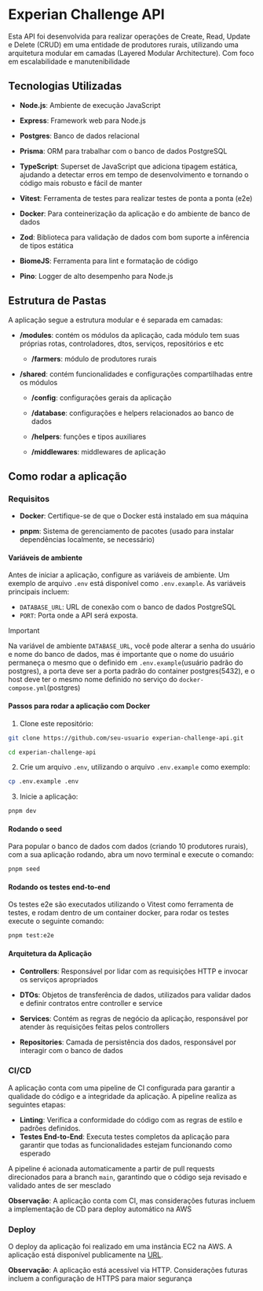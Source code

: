 # Experian Challenge API

Esta API foi desenvolvida para realizar operações de Create, Read, Update e Delete (CRUD) em uma entidade de produtores rurais, utilizando uma arquitetura modular em camadas (Layered Modular Architecture). Com foco em escalabilidade e manutenibilidade

## Tecnologias Utilizadas

- **Node.js**: Ambiente de execução JavaScript

- **Express**: Framework web para Node.js

- **Postgres**: Banco de dados relacional

- **Prisma**: ORM para trabalhar com o banco de dados PostgreSQL

- **TypeScript**: Superset de JavaScript que adiciona tipagem estática, ajudando a detectar erros em tempo de desenvolvimento e tornando o código mais robusto e fácil de manter

- **Vitest**: Ferramenta de testes para realizar testes de ponta a ponta (e2e)

- **Docker**: Para conteinerização da aplicação e do ambiente de banco de dados

- **Zod**: Biblioteca para validação de dados com bom suporte a infêrencia de tipos estática

- **BiomeJS**: Ferramenta para lint e formatação de código

- **Pino**: Logger de alto desempenho para Node.js

## Estrutura de Pastas

A aplicação segue a estrutura modular e é separada em camadas:

- **/modules**: contém os módulos da aplicação, cada módulo tem suas próprias rotas, controladores, dtos, serviços, repositórios e etc

  - **/farmers**: módulo de produtores rurais

- **/shared**: contém funcionalidades e configurações compartilhadas entre os módulos

  - **/config**: configurações gerais da aplicação

  - **/database**: configurações e helpers relacionados ao banco de dados

  - **/helpers**: funções e tipos auxiliares

  - **/middlewares**: middlewares de aplicação

## Como rodar a aplicação

### Requisitos

- **Docker**: Certifique-se de que o Docker está instalado em sua máquina

- **pnpm**: Sistema de gerenciamento de pacotes (usado para instalar dependências localmente, se necessário)

#### Variáveis de ambiente

Antes de iniciar a aplicação, configure as variáveis de ambiente. Um exemplo de arquivo `.env` está disponível como `.env.example`. As variáveis principais incluem:

- `DATABASE_URL`: URL de conexão com o banco de dados PostgreSQL
- `PORT`: Porta onde a API será exposta.

> [!IMPORTANT]  
> Na variável de ambiente `DATABASE_URL`, você pode alterar a senha do usuário e nome do banco de dados, mas é importante que o nome do usuário permaneça o mesmo que o definido em `.env.example`(usuário padrão do postgres), a porta deve ser a porta padrão do container postgres(5432), e o host deve ter o mesmo nome definido no serviço do `docker-compose.yml`(postgres)

#### Passos para rodar a aplicação com Docker

1. Clone este repositório:

```bash
git clone https://github.com/seu-usuario experian-challenge-api.git

cd experian-challenge-api
```

2. Crie um arquivo ```.env```, utilizando o arquivo ```.env.example``` como exemplo:

```bash
cp .env.example .env
```

3. Inicie a aplicação:

```bash
pnpm dev
```

#### Rodando o seed

Para popular o banco de dados com dados (criando 10 produtores rurais), com a sua aplicação rodando, abra um novo terminal e execute o comando:

```bash
pnpm seed
```

#### Rodando os testes end-to-end

Os testes e2e são executados utilizando o Vitest como ferramenta de testes, e rodam dentro de um container docker, para rodar os testes execute o seguinte comando:

```bash
pnpm test:e2e
```

#### Arquitetura da Aplicação

- **Controllers**: Responsável por lidar com as requisições HTTP e invocar os serviços apropriados

- **DTOs**: Objetos de transferência de dados, utilizados para validar dados e definir contratos entre controller e service

- **Services**: Contém as regras de negócio da aplicação, responsável por atender às requisições feitas pelos controllers

- **Repositories**: Camada de persistência dos dados, responsável por interagir com o banco de dados

### CI/CD

A aplicação conta com uma pipeline de CI configurada para garantir a qualidade do código e a integridade da aplicação. A pipeline realiza as seguintes etapas:

- **Linting**: Verifica a conformidade do código com as regras de estilo e padrões definidos.
- **Testes End-to-End**: Executa testes completos da aplicação para garantir que todas as funcionalidades estejam funcionando como esperado

A pipeline é acionada automaticamente a partir de pull requests direcionados para a branch `main`, garantindo que o código seja revisado e validado antes de ser mesclado

**Observação**: A aplicação conta com CI, mas considerações futuras incluem a implementação de CD para deploy automático na AWS

### Deploy

O deploy da aplicação foi realizado em uma instância EC2 na AWS. A aplicação está disponível publicamente na [URL](http://34.230.11.112:3333).

**Observação**: A aplicação está acessível via HTTP. Considerações futuras incluem a configuração de HTTPS para maior segurança
